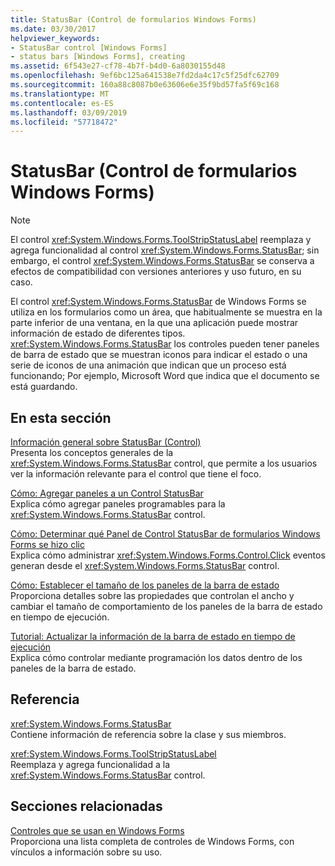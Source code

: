 ```yaml
---
title: StatusBar (Control de formularios Windows Forms)
ms.date: 03/30/2017
helpviewer_keywords:
- StatusBar control [Windows Forms]
- status bars [Windows Forms], creating
ms.assetid: 6f543e27-cf78-4b7f-b4d0-6a8030155d48
ms.openlocfilehash: 9ef6bc125a641538e7fd2da4c17c5f25dfc62709
ms.sourcegitcommit: 160a88c8087b0e63606e6e35f9bd57fa5f69c168
ms.translationtype: MT
ms.contentlocale: es-ES
ms.lasthandoff: 03/09/2019
ms.locfileid: "57718472"
---
```

# <a name="statusbar-control-windows-forms"></a>StatusBar (Control de formularios Windows Forms)
> [!NOTE]
>  El control <xref:System.Windows.Forms.ToolStripStatusLabel> reemplaza y agrega funcionalidad al control <xref:System.Windows.Forms.StatusBar>; sin embargo, el control <xref:System.Windows.Forms.StatusBar> se conserva a efectos de compatibilidad con versiones anteriores y uso futuro, en su caso.  
  
 El control <xref:System.Windows.Forms.StatusBar> de Windows Forms se utiliza en los formularios como un área, que habitualmente se muestra en la parte inferior de una ventana, en la que una aplicación puede mostrar información de estado de diferentes tipos. <xref:System.Windows.Forms.StatusBar> los controles pueden tener paneles de barra de estado que se muestran iconos para indicar el estado o una serie de iconos de una animación que indican que un proceso está funcionando; Por ejemplo, Microsoft Word que indica que el documento se está guardando.  
  
## <a name="in-this-section"></a>En esta sección  
 [Información general sobre StatusBar (Control)](statusbar-control-overview-windows-forms.md)  
 Presenta los conceptos generales de la <xref:System.Windows.Forms.StatusBar> control, que permite a los usuarios ver la información relevante para el control que tiene el foco.  
  
 [Cómo: Agregar paneles a un Control StatusBar](how-to-add-panels-to-a-statusbar-control.md)  
 Explica cómo agregar paneles programables para la <xref:System.Windows.Forms.StatusBar> control.  
  
 [Cómo: Determinar qué Panel de Control StatusBar de formularios Windows Forms se hizo clic](determine-which-panel-wf-statusbar-control-was-clicked.md)  
 Explica cómo administrar <xref:System.Windows.Forms.Control.Click> eventos generan desde el <xref:System.Windows.Forms.StatusBar> control.  
  
 [Cómo: Establecer el tamaño de los paneles de la barra de estado](how-to-set-the-size-of-status-bar-panels.md)  
 Proporciona detalles sobre las propiedades que controlan el ancho y cambiar el tamaño de comportamiento de los paneles de la barra de estado en tiempo de ejecución.  
  
 [Tutorial: Actualizar la información de la barra de estado en tiempo de ejecución](walkthrough-updating-status-bar-information-at-run-time.md)  
 Explica cómo controlar mediante programación los datos dentro de los paneles de la barra de estado.  
  
## <a name="reference"></a>Referencia  
 <xref:System.Windows.Forms.StatusBar>  
 Contiene información de referencia sobre la clase y sus miembros.  
  
 <xref:System.Windows.Forms.ToolStripStatusLabel>  
 Reemplaza y agrega funcionalidad a la <xref:System.Windows.Forms.StatusBar> control.  
  
## <a name="related-sections"></a>Secciones relacionadas  
 [Controles que se usan en Windows Forms](controls-to-use-on-windows-forms.md)  
 Proporciona una lista completa de controles de Windows Forms, con vínculos a información sobre su uso.
